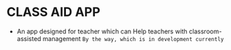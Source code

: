 # CLASS AID APP
* An app designed for teacher which can Help teachers with classroom-assisted management
`By the way, which is in development currently`
